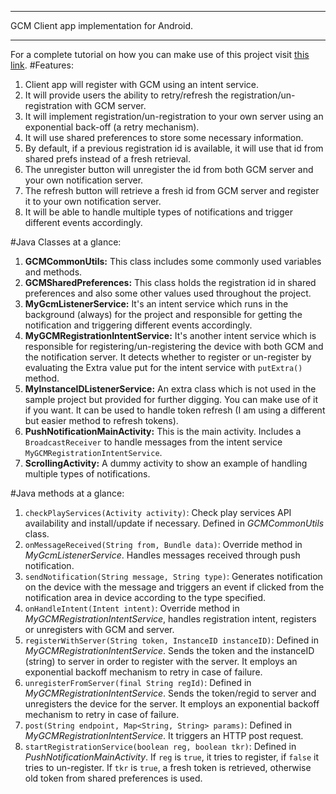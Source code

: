 *******************************************
GCM Client app implementation for Android.
*******************************************
For a complete tutorial on how you can make use of this project visit [this link](https://neurobin.org/docs/android/push-notification-gcm-client-server/).
#Features:

1. Client app will register with GCM using an intent service.
2. It will provide users the ability to retry/refresh the registration/un-registration with GCM server.
3. It will implement registration/un-registration to your own server using an exponential back-off (a retry mechanism).
4. It will use shared preferences to store some necessary information.
5. By default, if a previous registration id is available, it will use that id from shared prefs instead of a fresh retrieval.
6. The unregister button will unregister the id from both GCM server and your own notification server.
7. The refresh button will retrieve a fresh id from GCM server and register it to your own notification server.
8. It will be able to handle multiple types of notifications and trigger different events accordingly.

<span id="java-classes"></span>
#Java Classes at a glance:

1. **GCMCommonUtils:** This class includes some commonly used variables and methods.
2. **GCMSharedPreferences:** This class holds the registration id in shared preferences and also some other values used throughout the project.
3. **MyGcmListenerService:** It's an intent service which runs in the background (always) for the project and responsible for getting the notification and triggering different events accordingly.
4. **MyGCMRegistrationIntentService:** It's another intent service which is responsible for registering/un-registering the device with both GCM and the notification server. It detects whether to register or un-register by evaluating the Extra value put for the intent service with `putExtra()` method.
5. **MyInstanceIDListenerService:** An extra class which is not used in the sample project but provided for further digging. You can make use of it if you want. It can be used to handle token refresh (I am using a different but easier method to refresh tokens).
6. **PushNotificationMainActivity:** This is the main activity. Includes a `BroadcastReceiver` to handle messages from the intent service `MyGCMRegistrationIntentService`.
7. **ScrollingActivity:** A dummy activity to show an example of handling multiple types of notifications.

<span id="java-methods"></span>
#Java methods at a glance:

1. `checkPlayServices(Activity activity)`: Check play services API availability and install/update if necessary. Defined in *GCMCommonUtils* class.
2. `onMessageReceived(String from, Bundle data)`: Override method in *MyGcmListenerService*. Handles messages received through push notification.
3. `sendNotification(String message, String type)`: Generates notification on the device with the message and triggers an event if clicked from the notification area in device according to the type specified.
4. `onHandleIntent(Intent intent)`: Override method in *MyGCMRegistrationIntentService*, handles registration intent, registers or unregisters with GCM and server.
5. `registerWithServer(String token, InstanceID instanceID)`: Defined in *MyGCMRegistrationIntentService*. Sends the token and the instanceID (string) to server in order to register with the server. It employs an exponential backoff mechanism to retry in case of failure.
6. `unregisterFromServer(final String regId)`: Defined in *MyGCMRegistrationIntentService*. Sends the token/regid to server and unregisters the device for the server. It employs an exponential backoff mechanism to retry in case of failure.
7. `post(String endpoint, Map<String, String> params)`: Defined in *MyGCMRegistrationIntentService*. It triggers an HTTP post request.
8. `startRegistrationService(boolean reg, boolean tkr)`: Defined in *PushNotificationMainActivity*. If `reg` is `true`, it tries to register, if `false` it tries to un-register. If `tkr` is `true`, a fresh token is retrieved, otherwise old token from shared preferences is used.
